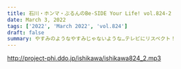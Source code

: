 ```yaml
---
title: 石川・ホンマ・ぶるんのBe-SIDE Your Life! vol.824-2
date: March 3, 2022
tags: ['2022', 'March 2022', 'vol.824']
draft: false
summary: やすみのようなやすみじゃないような…テレビにリスペクト！
---
```


http://project-phi.ddo.jp/ishikawa/ishikawa824_2.mp3